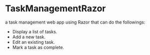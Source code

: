 # TaskManagementRazor
a task management web app using Razor that can do the followings:
- Display a list of tasks.
- Add a new task.
- Edit an existing task.
- Mark a task as complete.
